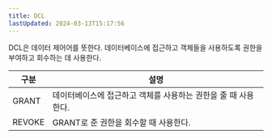 ```yaml
---
title: DCL
lastUpdated: 2024-03-13T15:17:56
---
```

<p>
DCL은 데이터 제어어를 뜻한다. 데이터베이스에 접근하고 객체들을 사용하도록 권한을 부여하고 회수하는 데 사용한다.
</p>

|구분|설명|
|-|-|
|GRANT|데이터베이스에 접근하고 객체를 사용하는 권한을 줄 때 사용한다.|
|REVOKE|GRANT로 준 권한을 회수할 때 사용한다.|
